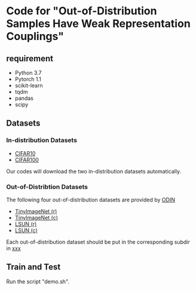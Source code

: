 # Code for "Out-of-Distribution Samples Have Weak Representation Couplings"

## requirement
* Python 3.7
* Pytorch 1.1
* scikit-learn
* tqdm
* pandas
* scipy

## Datasets
### In-distribution Datasets
* [CIFAR10](https://www.cs.toronto.edu/~kriz/cifar.html)
* [CIFAR100](https://www.cs.toronto.edu/~kriz/cifar.html)

Our codes will download the two in-distribution datasets automatically.

### Out-of-Distribtion Datasets
The following four out-of-distribution datasets are provided by [ODIN](https://github.com/ShiyuLiang/odin-pytorch)
* [TinyImageNet (r)](https://www.dropbox.com/s/kp3my3412u5k9rl/Imagenet_resize.tar.gz)
* [TinyImageNet (c)](https://www.dropbox.com/s/avgm2u562itwpkl/Imagenet.tar.gz)
* [LSUN (r)](https://www.dropbox.com/s/moqh2wh8696c3yl/LSUN_resize.tar.gz)
* [LSUN (c)](https://www.dropbox.com/s/fhtsw1m3qxlwj6h/LSUN.tar.gz)

Each out-of-distribution dataset should be put in the corresponding subdir in [xxx](./xxx)

## Train and Test
Run the script "demo.sh". 
